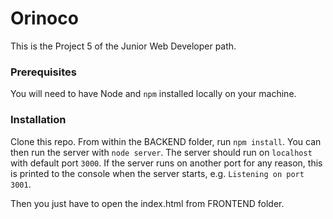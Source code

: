 # Orinoco #

This is the Project 5 of the Junior Web Developer path.

### Prerequisites ###

You will need to have Node and `npm` installed locally on your machine.

### Installation ###

Clone this repo. From within the BACKEND folder, run `npm install`. You 
can then run the server with `node server`. 
The server should run on `localhost` with default port `3000`. If the
server runs on another port for any reason, this is printed to the
console when the server starts, e.g. `Listening on port 3001`.

Then you just have to open the index.html from FRONTEND folder.
